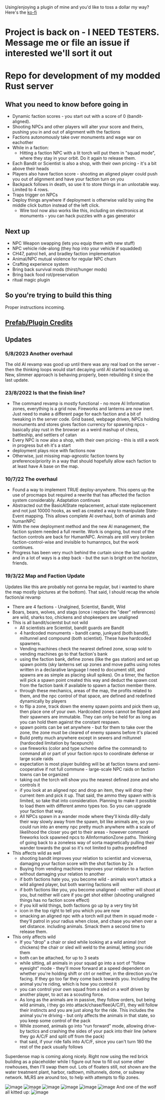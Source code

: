 Using/enjoying a plugin of mine and you'd like to toss a dollar my way? Here's the [ko-fi](https://ko-fi.com/therustbard)

# Project is back on - I NEED TESTERS. Message me or file an issue if interested we'll sort it out


# Repo for development of my modded Rust server

## What you need to know before going in
- Dynamic faction scores - you start out with a score of 0 (bandit-aligned).
- Shooting NPCs and other players will alter your score and theirs, pushing you in and out of alignment with the factions
- Factions autonomously take over monuments and wage war on eachother
- While in a faction:
  - Hitting a faction NPC with a lit torch will put them in "squad mode", where they stay in your orbit. Do it again to release them.
- Each Bandit or Scientist is also a shop, with their own pricing - it's a bit above their heads
- Players also have faction score - shooting an aligned player could push you out of alignment and have your faction turn on you
- Backpack follows in death, so use it to store things in an unlootable way. Limited to 4 rows.
- Traps trigger on NPCs
- Deploy things anywhere if deployment is otherwise valid by using the middle click button instead of the left click.
  - Wire tool now also works like this, including on electronics at monuments - you can hack puzzles with a gas generator

## Next up
- NPC Weapon swapping (lets you equip them with new stuff)
- NPC vehicle ride-along (they hop into your vehicle if squadded)
- CH47, patrol heli, and bradley faction implementation
- Animal/NPC  mutual violence for regular NPC churn
- Crafting  experience  system
- Bring  back  survival  mods (thirst/hunger mods)
- Bring  back food rot/preservation
- ritual magic  plugin

## So you're trying to build this thing
Proper instructions incoming.


## [Prefab/Plugin Credits](Credits.md)
## Updates

### 5/8/2023 Another overhaul

The old AI revamp was good up until there was any real load on the server - then the thinking loops would start decaying until AI started locking up. New, slimmer approach is behaving properly, been rebuilding it since the last update.

### 23/8/2022 Is that the finish line?
- The command revamp is mostly functional - no more AI Information zones, everything is a grid now. Fireworks and lanterns are now inert. Just need to make a different page for each faction and a bit of tweaking in the server code. Grid based, webpage driven, NPCs holding monuments and stores gives faction currency for spawning npcs - basically play rust in the browser as a weird mashup of chess, battleship, and settlers of catan
- Every NPC is now also a shop, with their own pricing - this is still a work in progress but eh it's a start
- deployment plays nice with factions now
- Otherwise, just missing map-agnostic faction towns by preference/priority in a way that should hopefully allow each faction to at least have A base on the map.

### 10/7/22 The overhaul
- Found a way to implement TRUE deploy-anywhere. This opens up the use of procmaps but required a rewrite that has affected the faction system considerably. Adaptation continues
- Abstracted out the BasicAIState replacement, actual state replacement and not just 10000 hooks, as well as created a  way to manipulate State-Event mapping. This allows complete AI overhaul, both of animals and humanNPC
- With the new deployment method and the new AI management, the faction system needed a full rewrite. Work is ongoing, but most of the faction controls are back for HumanNPC. Animals are still very broken faction-control-wise and invisible to humannpcs, but the work continues.
- Progress has been very much behind the curtain since the last update and in a lot of ways is a step back - but the sun is bright on the horizon, friends.

### 19/3/22 Map and Faction Update
Updates like this are probably not gonna be regular, but i wanted to share the map mostly (pictures at the bottom). That said, I should recap the whole faction/ai revamp

- There are 4 factions - Unalgined, Scientist, Bandit, Wild
- Boars, bears, wolves, and stags (once i replace the "deer" references) are wild, sharks too, chickens and shopkeepers are unaligned
- This is all bandit/scientst but not wild
  - All scientists are Scientist, bandit guards are Bandit
  - 4 hardcoded monuments - bandit camp, junkyard (both bandit), miltunnel and compound (both scientist). These have hardcoded spawners.
  - Vending machines check the nearest defined zone, scrap sold to vending machines go to that faction's bank
  - using the faction bank, define zones (like the gas station) and set up spawn points (sky lanterns set up zones and move paths using notes written in a declarative language I need to document still, and spawns are as simple as placing skull spikes). On a timer, the faction will pick a spawn point created this way and deduct the spawn cost from the faction bank if available to spawn a faction member there.
  - through these mechanics, areas of the map, the profits related to them, and the npc control of that space, are defined and redefined dynamically by players
  - to flip a zone, track down the enemy spawn points and pick them up, then place one of your own. Hardcoded zones cannot be flipped and their spawners are immutable. They can only be held for as long as you can hold them against the constant respawn.
  - spawn points can be set anywhere - but for them to take over the zone, the zone must be cleared of enemy spawns before it's placed
  - Build pretty much anywhere except in sewers and miltunnel (hardocded limitation by facepunch)
  - use fireworks (color and type scheme define the command) to command all or part of your faction npcs to coordinate defense or large scale raids
  - expectation is most player building will be at faction towns and semi-cooperative if not full commune - large-scale NPC raids on faction towns can be organized
  - taking out the torch will show you the nearest defined zone and who controls it
  - if you look at an aligned npc and drop an item, they will drop their current item and pick it up. That said, the ammo they spawn with is limited, so take that into consideration. Planning to make it possible to load them with different ammo types too. So you can upgrade your faction that way.
  - All NPCs spawn in a wander mode where they'll kinda dilly-dally their way slowly away from the spawn, bit like animals are, so you could run into an enemy npc pretty much anywhere with a scale of likelihood the closer you get to their areas - however command fireworks lock spawned npcs to AIInformationZone paths. Thinking of going back to a zoneless way of sorta magnetically pulling their wander towards the goal so it's not limited to paths predefined
- This affects wild as well
  - shooting bandit improves your relation to scientist and viceversa, damaging your faction score with the shot faction by 2x
  - Buying from vending machines improves your relation to a faction without damaging your relation to another
  - if both factions hate you, you become wild - animals won't attack a wild aligned player, but both warring factions will
  - if both factions like you, you become unaligned - neither will shoot at you, but neither will care if you get shot either (shooting unaligned things has no faction score effect)
  - if you kill wild things, both factions go up by a very tiny bit
  - icon in the top right to tell you which you are now
  - smacking an aligned npc with a torch will put them in squad mode - they'll patrol in your radius when close, and chase you when over a set distance. including animals. Smack them a second time to release them.
- This only affects wild
  - If you "drop" a chair or sled while looking at a wild animal (not chickens) the chair or sled will weld to the animal, letting you ride them
  - both can be attached, for up to 3 seats
  - while sitting, all animals in your squad go into a sort of "follow eyesight" mode - they'll move forward at a speed dependent on whether you're holding shift or ctrl or neither, in the direction you're facing. If they go too far they come back towards you. Including the animal you're riding, which is how you control it
  - you can control your own squad from a sled on a wolf driven by another player, to act as a scouting force.
  - As long as the animals are in passive, they follow orders, but being wild animals, i they go into attack/chase/flee(A/C/F), they will follow their instincts and you are just along for the ride. This includes the animal you're driving - but only affects the animals in that state, so you keep some control of the pack
  - While zoomed, animals go into "run forward" mode, allowing drive-by tactics and crashing the sides of your pack into their line (where they go A/C/F and split off from the pack)
  - that said, if your ride falls into A/C/F, since you can't turn 180 the rest of the pack usually follows


Superdense map is coming along nicely. Right now using the red brick building as a placeholder while I figure out how to fill out some other rowhouses, then I'll swap them out. Lots of floaters still, not shown are the water treatment plant, harbor, radtown, miltunnels, dome, or subway network. MLRS are around too, to help with attempts to flip zones.

![image](https://user-images.githubusercontent.com/33932119/159136547-4d6fae05-c631-49a5-a1cb-dd554a71fb43.png)
![image](https://user-images.githubusercontent.com/33932119/159136554-dd0533cd-ec34-414a-9e4f-65fc116ee9a0.png)
![image](https://user-images.githubusercontent.com/33932119/159136566-a7e183a8-76a9-4e9b-884d-5590d2d5b92d.png)
![image](https://user-images.githubusercontent.com/33932119/159136574-ea270c5a-9f1d-4f9c-abe1-4152d2ab18d8.png)
![image](https://user-images.githubusercontent.com/33932119/159136581-efafc846-f7fc-4ad0-97ae-f84e6140f96b.png)
![image](https://user-images.githubusercontent.com/33932119/159136591-4fbb2461-cfbb-4865-bb3b-fc2fbc548656.png)
And one of the wolf all kitted up:
![image](https://user-images.githubusercontent.com/33932119/159137438-c86abe98-79d1-46c8-a7f0-60ddd4190efb.png)
